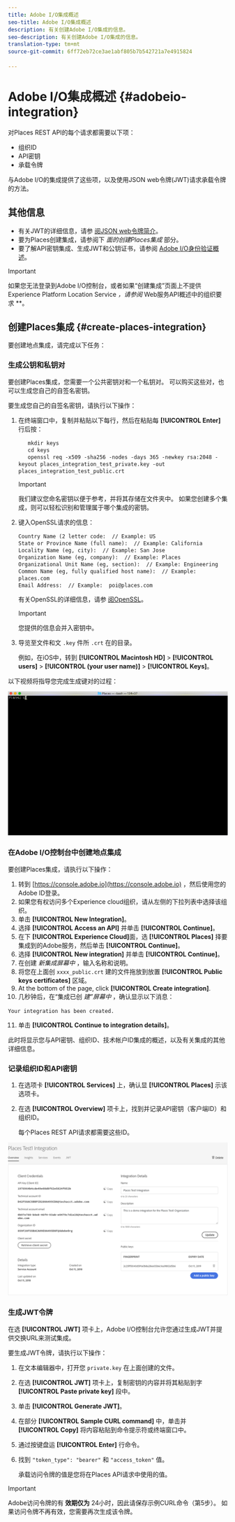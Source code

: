 ```yaml
---
title: Adobe I/O集成概述
seo-title: Adobe I/O集成概述
description: 有关创建Adobe I/O集成的信息。
seo-description: 有关创建Adobe I/O集成的信息。
translation-type: tm+mt
source-git-commit: 6ff72eb72ce3ae1abf805b7b542721a7e4915824

---
```



# Adobe I/O集成概述 {#adobeio-integration}

对Places REST API的每个请求都需要以下项：

* 组织ID
* API密钥
* 承载令牌

与Adobe I/O的集成提供了这些项，以及使用JSON web令牌(JWT)请求承载令牌的方法。

## 其他信息

* 有关JWT的详细信息，请参 [阅JSON web令牌简介](https://jwt.io/introduction/)。
* 要为Places创建集成，请参阅下 *面的创建Places集成* 部分。
* 要了解API密钥集成、生成JWT和公钥证书，请参阅 [Adobe I/O身份验证概述](https://www.adobe.io/apis/cloudplatform/console/authentication/gettingstarted.html)。

>[!IMPORTANT]
>
>如果您无法登录到Adobe I/O控制台，或者如果“创建集成”页面上不提供Experience Platform Location Service *，请参阅* Web服务API概述中的组织要求 **[](/help/web-service-api/places-web-services.md)。

## 创建Places集成 {#create-places-integration}

要创建地点集成，请完成以下任务：

### 生成公钥和私钥对

要创建Places集成，您需要一个公共密钥对和一个私钥对。 可以购买这些对，也可以生成您自己的自签名密钥。

要生成您自己的自签名密钥，请执行以下操作：

1. 在终端窗口中，复制并粘贴以下每行，然后在粘贴每 **[!UICONTROL Enter]** 行后按：

   ```text
      mkdir keys
      cd keys
      openssl req -x509 -sha256 -nodes -days 365 -newkey rsa:2048 -keyout places_integration_test_private.key -out    places_integration_test_public.crt
   ```

   >[!IMPORTANT]
   >
   >我们建议您命名密钥以便于参考，并将其存储在文件夹中。 如果您创建多个集成，则可以轻松识别和管理属于哪个集成的密钥。

2. 键入OpenSSL请求的信息：

   ```text
   Country Name (2 letter code:  // Example: US
   State or Province Name (full name):  // Example: California
   Locality Name (eg, city):  // Example: San Jose
   Organization Name (eg, company):  // Example: Places
   Organizational Unit Name (eg, section):  // Example: Engineering
   Common Name (eg, fully qualified host name):  // Example: places.com
   Email Address:  // Example:  poi@places.com
   ```

   有关OpenSSL的详细信息，请参 [阅OpenSSL](https://www.openssl.org/)。

   >[!IMPORTANT]
   >
   >您提供的信息会并入密钥中。

3. 导览至文件和文 `.key` 件所 `.crt` 在的目录。

   例如，在iOS中，转到 **[!UICONTROL Macintosh HD]** &gt; **[!UICONTROL users]** &gt; **[!UICONTROL (your user name)]** &gt; **[!UICONTROL Keys]**。

以下视频将指导您完成生成键对的过程：

![](/help/assets/places_integration_video.gif)

### 在Adobe I/O控制台中创建地点集成

要创建Places集成，请执行以下操作：

1. 转到 [https://console.adobe.io](https://console.adobe.io) ，然后使用您的Adobe ID登录。
2. 如果您有权访问多个Experience cloud组织，请从左侧的下拉列表中选择该组织。
3. 单击 **[!UICONTROL New Integration]**。
4. 选择 **[!UICONTROL Access an API]** 并单击 **[!UICONTROL Continue]**。
5. 在下 **[!UICONTROL Experience Cloud]**&#x200B;面，选 **[!UICONTROL Places]** 择要集成到的Adobe服务，然后单击 **[!UICONTROL Continue]**。
6. 选择 **[!UICONTROL New integration]** 并单击 **[!UICONTROL Continue]**。
7. 在创建 *新集成屏幕中* ，输入名称和说明。
8. 将您在上面创 `xxxx_public.crt` 建的文件拖放到放置 **[!UICONTROL Public keys certificates]** 区域。
9. At the bottom of the page, click **[!UICONTROL Create integration]**.
10. 几秒钟后，在“集成已创 *建”屏幕中* ，确认显示以下消息：

   `Your integration has been created.`

11. 单击 **[!UICONTROL Continue to integration details]**。

   此时将显示您与API密钥、组织ID、技术帐户ID集成的概述，以及有关集成的其他详细信息。

### 记录组织ID和API密钥

1. 在选项卡 **[!UICONTROL Services]** 上，确认显 **[!UICONTROL Places]** 示该选项卡。
2. 在选 **[!UICONTROL Overview]** 项卡上，找到并记录API密钥（客户端ID）和组织ID。

   每个Places REST API请求都需要这些ID。

![](/help/assets/places_orgid_api-key.png)

### 生成JWT令牌

在选 **[!UICONTROL JWT]** 项卡上，Adobe I/O控制台允许您通过生成JWT并提供交换URL来测试集成。

要生成JWT令牌，请执行以下操作：

1. 在文本编辑器中，打开您 `private.key` 在上面创建的文件。
2. 在选 **[!UICONTROL JWT]** 项卡上，复制密钥的内容并将其粘贴到字 **[!UICONTROL Paste private key]** 段中。
3. 单击 **[!UICONTROL Generate JWT]**。
4. 在部分 **[!UICONTROL Sample CURL command]** 中，单击并 **[!UICONTROL Copy]** 将内容粘贴到命令提示符或终端窗口中。
5. 通过按键盘运 **[!UICONTROL Enter]** 行命令。
6. 找到 `"token_type": "bearer"` 和 `"access_token"` 值。

   承载访问令牌的值是您将在Places API请求中使用的值。

>[!IMPORTANT]
>
>Adobe访问令牌的有 **效期仅为** 24小时，因此请保存示例CURL命令（第5步）。 如果访问令牌不再有效，您需要再次生成该令牌。

